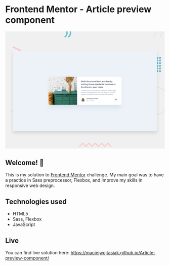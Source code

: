# Frontend Mentor - Article preview component

![Design preview for the Article preview component coding challenge](./design/desktop-preview.jpg)

## Welcome! 👋

This is my solution to [Frontend Mentor](https://www.frontendmentor.io) challenge. My main goal was to have a practice in Sass preprocessor, Flexbox, and improve my skills in responsive web design.

## Technologies used

- HTML5
- Sass, Flexbox
- JavaScript

## Live
You can find live solution here: https://maciejwojtasiak.github.io/Article-preview-component/
